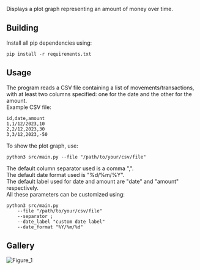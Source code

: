 Displays a plot graph representing an amount of money over time.

## Building
Install all pip dependencies using:
```
pip install -r requirements.txt
```
## Usage
The program reads a CSV file containing a list of movements/transactions, with at least two columns specified: one for
the date and the other for the amount.  
Example CSV file:
```csv
id,date,amount
1,1/12/2023,10
2,2/12,2023,30
3,3/12,2023,-50
```
To show the plot graph, use:
```
python3 src/main.py --file "/path/to/your/csv/file"
```
The default column separator used is a comma ",".  
The default date format used is "%d/%m/%Y".  
The default label used for date and amount are "date" and "amount" respectively.  
All these parameters can be customized using:
```
python3 src/main.py
    --file "/path/to/your/csv/file"
    --separator ;
    --date_label "custom date label"
    --date_format "%Y/%m/%d"
```
## Gallery
![Figure_1](https://github.com/Ciro23/money-over-time/assets/38884767/3e3c8e1e-1fa6-48f7-aef7-b5315f97965b)
